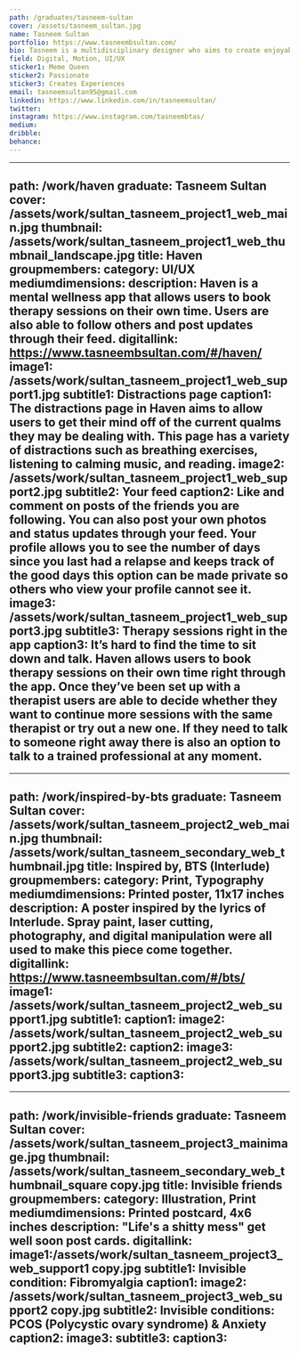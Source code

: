 ```yaml
---
path: /graduates/tasneem-sultan
cover: /assets/tasneem_sultan.jpg
name: Tasneem Sultan
portfolio: https://www.tasneembsultan.com/
bio: Tasneem is a multidisciplinary designer who aims to create enjoyable experiences through her work. She gathers inspiration from everyday experiences and inconveniences which she then aims to bring awareness to through participation and engagement. Tasneem is always trying to explore new ways of design thinking and problem solving. Her favorite way to approach a project is by determining the problem at hand and who is the solution being created for? User personas are often something she looks forward to in any project as this is where she truly gets to know the audience she is designing for. Tasneem is passionate about UI design, Graphic design, motion, and using her designs to bring awareness. When not designing you can catch her sending a spam of memes to her friends DMS and catching up on the latest BTS Run episodes. P.S. If you have any dank memes send them my way to @tasneembtas.
field: Digital, Motion, UI/UX
sticker1: Meme Queen 
sticker2: Passionate
sticker3: Creates Experiences 
email: tasneemsultan95@gmail.com
linkedin: https://www.linkedin.com/in/tasneemsultan/
twitter:
instagram: https://www.instagram.com/tasneembtas/
medium:
dribble:
behance:
---
```


---
path: /work/haven
graduate: Tasneem Sultan
cover: /assets/work/sultan_tasneem_project1_web_main.jpg
thumbnail: /assets/work/sultan_tasneem_project1_web_thumbnail_landscape.jpg
title: Haven
groupmembers:
category: UI/UX
mediumdimensions:
description: Haven is a mental wellness app that allows users to book therapy sessions on their own time. Users are also able to follow others and post updates through their feed.
digitallink: https://www.tasneembsultan.com/#/haven/
image1: /assets/work/sultan_tasneem_project1_web_support1.jpg
subtitle1: Distractions page 
caption1: The distractions page in Haven aims to allow users to get their mind off of the current qualms they may be dealing with. This page has a variety of distractions such as breathing exercises, listening to calming music, and reading.
image2: /assets/work/sultan_tasneem_project1_web_support2.jpg
subtitle2: Your feed
caption2: Like and comment on posts of the friends you are following. You can also post your own photos and status updates through your feed. Your profile allows you to see the number of days since you last had a relapse and keeps track of the good days this option can be made private so others who view your profile cannot see it.
image3: /assets/work/sultan_tasneem_project1_web_support3.jpg
subtitle3: Therapy sessions right in the app 
caption3: It’s hard to find the time to sit down and talk. Haven allows users to book therapy sessions on their own time right through the app. Once they’ve been set up with a therapist users are able to decide whether they want to continue more sessions with the same therapist or try out a new one. If they need to talk to someone right away there is also an option to talk to a trained professional at any moment.
---

---
path: /work/inspired-by-bts
graduate: Tasneem Sultan
cover: /assets/work/sultan_tasneem_project2_web_main.jpg
thumbnail: /assets/work/sultan_tasneem_secondary_web_thumbnail.jpg
title: Inspired by, BTS (Interlude)
groupmembers:
category: Print, Typography
mediumdimensions: Printed poster, 11x17 inches
description: A poster inspired by the lyrics of Interlude. Spray paint, laser cutting, photography, and digital manipulation were all used to make this piece come together.
digitallink: https://www.tasneembsultan.com/#/bts/
image1: /assets/work/sultan_tasneem_project2_web_support1.jpg
subtitle1:
caption1:
image2: /assets/work/sultan_tasneem_project2_web_support2.jpg
subtitle2:
caption2:
image3: /assets/work/sultan_tasneem_project2_web_support3.jpg
subtitle3:
caption3:
---

---
path: /work/invisible-friends
graduate: Tasneem Sultan
cover: /assets/work/sultan_tasneem_project3_mainimage.jpg
thumbnail: /assets/work/sultan_tasneem_secondary_web_thumbnail_square copy.jpg
title: Invisible friends
groupmembers:
category: Illustration, Print
mediumdimensions: Printed postcard, 4x6 inches
description: "Life's a shitty mess" get well soon post cards. 
digitallink:
image1:/assets/work/sultan_tasneem_project3_web_support1 copy.jpg
subtitle1: Invisible condition: Fibromyalgia 
caption1:
image2: /assets/work/sultan_tasneem_project3_web_support2 copy.jpg
subtitle2: Invisible conditions: PCOS (Polycystic ovary syndrome) & Anxiety
caption2:
image3:
subtitle3:
caption3:
---
